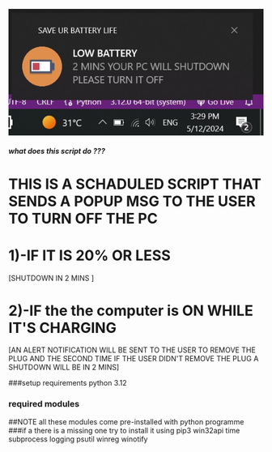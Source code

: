 ![Alt text](SCRIPTS_DEMO_IMAGES/battery_health_notification.jpg)
##### what does this script do ???
# THIS IS A SCHADULED SCRIPT THAT SENDS A POPUP MSG TO THE USER TO TURN OFF THE PC
# 1)-IF IT IS 20% OR LESS
[SHUTDOWN IN 2 MINS ]
# 2)-IF the the computer is  ON  WHILE IT'S CHARGING 
[AN ALERT NOTIFICATION WILL BE SENT TO THE  USER TO REMOVE THE PLUG AND THE SECOND TIME IF THE USER DIDN'T REMOVE THE PLUG A SHUTDOWN WILL BE IN 2 MINS]

###setup requirements
python 3.12
### required modules 
##NOTE all these modules come pre-installed with python programme
###if a there is a missing one try to install it using pip3 
win32api
time
subprocess
logging
psutil
winreg
winotify 
